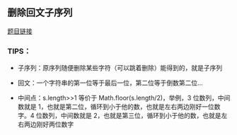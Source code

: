 ## 删除回文子序列

[题目链接](https://leetcode-cn.com/problems/remove-palindromic-subsequences/)

### TIPS：

- 子序列：原序列随便删除某些字符（可以跳着删除）能得到的，就是子序列

- 回文：一个字符串的第一位等于最后一位，第二位等于倒数第二位...

- 中间点：s.length>>1 等价于 Math.floor(s.length/2)，举例，3 位数列，中间数就是 1，也就是第二位，循环到小于他的数，也就是左右两边刚好一位数字。4 位数列，中间数就是 2，也就是第三位，循环到小于他的数，也就是左右两边刚好两位数字
